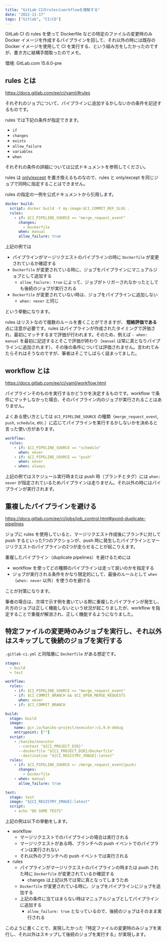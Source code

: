 ```yaml
---
title: "GitLab CIのrulesとworkflowを理解する"
date: "2022-11-17"
tags: ["Gitlab", "CI/CD"]
---
```


GitLab CI の rules を使って Dockerfile などの特定のファイルの変更時のみ Docker イメージを作成するパイプラインを回して、それ以外の時には既存の Docker イメージを使用して CI を実行する、という組み方をしたかったのですが、書き方に結構手間取ったのでメモ。

環境: GitLab.com 15.6.0-pre

## rules とは

https://docs.gitlab.com/ee/ci/yaml/#rules

それぞれのジョブについて、パイプラインに追加するかしないかの条件を記述するものです。

rules では下記の条件が指定できます。

* `if`
* `changes`
* `exists`
* `allow_failure`
* `variables`
* `when`

それぞれの条件の詳細については公式ドキュメントを参照してください。

rules は [only/except](https://docs.gitlab.com/ee/ci/yaml/#only--except) を置き換えるものなので、rules と only/except を同じジョブで同時に指定することはできません。

rules の指定の一例を公式ドキュメントから引用します。

```yaml
docker build:
  script: docker build -t my-image:$CI_COMMIT_REF_SLUG .
  rules:
    - if: $CI_PIPELINE_SOURCE == "merge_request_event"
      changes:
        - Dockerfile
      when: manual
      allow_failure: true
```

上記の例では

* パイプラインがマージリクエストのパイプラインの時に `Dockerfile` が変更されているか確認する
* `Dockerfile` が変更されている時に、ジョブをパイプラインにマニュアルジョブとして追加する
  * `allow_failure: true` によって、ジョブがトリガーされなかったとしても後続のジョブが実行される
* `Dockerfile` が変更されていない時は、ジョブをパイプラインに追加しない
  * `when: never` と同じ

という挙動になります。

rules はリストなので複数のルールを書くことができますが、 **短絡評価である** 点に注意が必要です。rules はパイプラインが作成されたタイミングで評価され、最初にマッチするまで評価が行われます。そのため、例えば `- when: manual` を最初に記述するとそこで評価が終わり（`manual` は常に真となりパイプラインに追加されます）、その後の条件については評価されません。言われてみたらそれはそうなのですが、筆者はそこでしばらく詰まってました。

## workflow とは

https://docs.gitlab.com/ee/ci/yaml/workflow.html

パイプラインそのものを実行するかどうかを決定するものです。workflow で条件にマッチしなかった場合、そのパイプライン内のジョブが実行されることはありません。

よくある使い方としては `$CI_PIPELINE_SOURCE` の種類（`merge_request_event`, `push`, `schedule`, etc.）に応じてパイプラインを実行するかしないかを決めると言った使い方があります。

```yaml
workflow:
  rules:
    - if: $CI_PIPELINE_SOURCE == "schedule"
      when: never
    - if: $CI_PIPELINE_SOURCE == "push"
      when: never
    - when: always
```

上記の例ではスケジュール実行時または push 時（ブランチとタグ）には `when: never` が指定されているためパイプラインは走りません。それ以外の時にはパイプラインが実行されます。

## 重複したパイプラインを避ける

https://docs.gitlab.com/ee/ci/jobs/job_control.html#avoid-duplicate-pipelines

ジョブに rules を使用していると、マージリクエスト作成後にブランチに対して push するといった1つのアクションが、push 時に発生したパイプラインとマージリクエストのパイプラインの2つが走らせることが起こりえます。

重複したパイプライン（duplicate pipelines）を避けるためには

* workflow を使ってどの種類のパイプラインは走って良いのかを指定する
* ジョブが実行される条件をかなり限定的にして、最後のルールとして `when`（`when: never` 以外）を使うのを避ける

ことが対策になります。

筆者の場合は、次項で示す例を書いている際に重複したパイプラインが発生し、片方のジョブは正しく機能しないという状況が起こりましたが、workflow を指定することで重複が解消され、正しく機能するようになりました。

## 特定ファイルの変更時のみジョブを実行し、それ以外はスキップして後続のジョブを実行する

`.gitlab-ci.yml` と同階層に `Dockerfile` がある想定です。

```yaml
stages:
  - build
  - test

workflow:
  rules:
    - if: $CI_PIPELINE_SOURCE == "merge_request_event"
    - if: $CI_COMMIT_BRANCH && $CI_OPEN_MERGE_REQUESTS
      when: never
    - if: $CI_COMMIT_BRANCH

build:
  stage: build
  image:
    name: gcr.io/kaniko-project/executor:v1.9.0-debug
    entrypoint: [""]
  script:
    - /kaniko/executor
      --context "${CI_PROJECT_DIR}"
      --dockerfile "${CI_PROJECT_DIR}/Dockerfile"
      --destination "${CI_REGISTRY_IMAGE}:latest"
  rules:
    - if: $CI_PIPELINE_SOURCE =~ /merge_request_event|push/
      changes:
        - Dockerfile
    - when: manual
      allow_failure: true

test:
  stage: test
  image: "${CI_REGISTRY_IMAGE}:latest"
  script:
    - echo "DO SOME TESTS"
```

上記の例は以下の挙動をします。

* workflow
  * マージリクエストでのパイプラインの場合は実行される
  * マージリクエストがある時、ブランチへの push イベントでのパイプラインは実行されない
  * それ以外のブランチへの push イベントでは実行される
* rules
  * パイプラインがマージリクエストのパイプラインの時または push された時に `Dockerfile` が変更されているか確認する
    * changes は上記以外では常に真となってしまうため
  * `Dockerfile` が変更されている時に、ジョブをパイプラインにジョブを追加する
  * 上記の条件に当てはまらない時はマニュアルジョブとしてパイプラインに追加する
    * `allow_failure: true` となっているので、後続のジョブはそのまま実行される

このように書くことで、実現したかった「特定ファイルの変更時のみジョブを実行し、それ以外はスキップして後続のジョブを実行する」が実現します。
